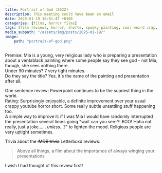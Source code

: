 ```yaml
---
title: Portrait of God (2022)
description: This meeting could have been an email
date: 2025-01-19 16:51:47 +0100
categories: [films, horror films]
tags: [film reviews, horror, shorts, spooky painting, cool weird crap, they say the title]
media_subpath: "/assets/img/posts/2025-01-19/"
image:
    path: "portrait-of-god.png"
---
```

<span class="reviewsection">Premise:</span> Mia is a young, very religious lady who is preparing a presentation about a ventablack painting where some people say they see god - not Mia, though, she sees nothing there.<br/>
<span class="reviewsection">Under 90 minutes?</span> 7 very tight minutes.<br/>
<span class="reviewsection">Do they say the title?</span> Yes, it's the name of the painting and presentation after all.

<span class="reviewsection">One sentence review:</span> Powerpoint continues to be the scariest thing in the world.<br/>
<span class="reviewsection">Rating:</span> Surprisingly enjoyable, a definite improvement over your usual crappy youtube horror short. Some really subtle unsettling stuff happening too.<br/>
<span class="reviewsection">A simple way to improve it:</span> if I was Mia I would have randomly interrupted the presentation several times going "wait can you see-?! BOO! Haha not really, just a joke...... *unless*...?" to lighten the mood. Religious people are very uptight sometimes.

<span class="reviewsection">Trivia about the ~~IMDB trivia~~ Letterboxd reviews:</span>
> Above all things, a film about the importance of always winging your presentations

I wish I had thought of this review first!